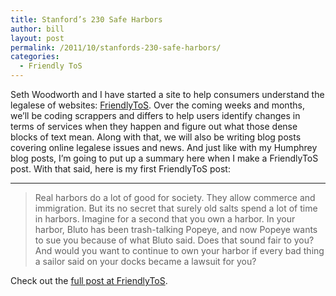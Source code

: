 ```yaml
---
title: Stanford’s 230 Safe Harbors
author: bill
layout: post
permalink: /2011/10/stanfords-230-safe-harbors/
categories:
  - Friendly ToS
---
```

Seth Woodworth and I have started a site to help consumers understand the legalese of websites: [FriendlyToS][1]. Over the coming weeks and months, we&#8217;ll be coding scrappers and differs to help users identify changes in terms of services when they happen and figure out what those dense blocks of text mean. Along with that, we will also be writing blog posts covering online legalese issues and news. And just like with my Humphrey blog posts, I&#8217;m going to put up a summary here when I make a FriendlyToS post. With that said, here is my first FriendlyToS post:

* * *

> Real harbors do a lot of good for society. They allow commerce and immigration. But its no secret that surely old salts spend a lot of time in harbors. Imagine for a second that you own a harbor. In your harbor, Bluto has been trash-talking Popeye, and now Popeye wants to sue you because of what Bluto said. Does that sound fair to you? And would you want to continue to own your harbor if every bad thing a sailor said on your docks became a lawsuit for you?

Check out the [full post at FriendlyToS][2].

 [1]: http://www.friendlytos.org
 [2]: http://blog.friendlytos.org/?p=4